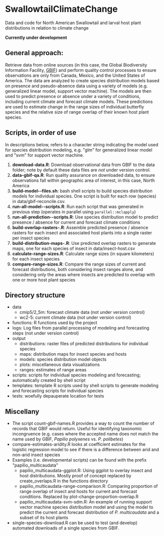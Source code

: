 # SwallowtailClimateChange
Data and code for North American Swallowtail and larval host plant distributions in relation to climate change

**Currently under development**

## General approach:

Retrieve data from online sources (in this case, the Global Biodiversity 
Information Facility, [GBIF](https://gbif.org)) and perform quality control 
processes to ensure observations are only from Canada, Mexico, and the United 
States of America. The data are analyzed to create species distribution models 
based on presence and pseudo-absence data using a variety of models (e.g. 
generalized linear model, support vector machine). The models are then used to 
predict presence or absence under a variety of conditions, including current 
climate and forecast climate models. These predictions are used to estimate 
change in the range sizes of individual butterfly species and the relative size 
of range overlap of their known host plant species.

## Scripts, in order of use

In descriptions below, <model> refers to a character string indicating the 
model used for species distribution modeling, e.g. "glm" for generalized 
linear model and "svm" for support vector machine.

1. **download-data.R**: Download observational data from GBIF to the data folder; 
note by default these data files are _not_ under version control.
1. **data-gbif-qa.R**: Run quality assurance on downloaded data, to ensure 
observations fall within geographic area of interest, in this case, North 
America
1. **build-model-<model>-files.sh**: bash shell scripts to build species 
distribution models for individual species. One script is built for each row 
(species) in data/gbif-reconcile.csv.
1. **run-all-model-<model>-scripts.R**: Run each script that was generated in 
previous step (operates in parallel using `parallel::mclapply`)
1. **run-all-prediction-<model>-scripts.R**: Use species distribution model to 
predict presence / absence for current and forecast climate conditions
1. **build-overlap-rasters-<model>.R**: Assemble predicted presence / absence
rasters for each insect and associated host plants into a single raster per 
insect species
1. **build-distribution-maps-<model>.R**: Use predicted overlap rasters to 
generate maps, one for each species of insect in data/insect-host.csv
1. **calculate-range-sizes.R**: Calculate range sizes (in square kilometers) 
for each insect species
1. **compare-range-sizes.R**: Compare the range sizes of current and forecast distributions, both considering insect ranges alone, and considering only the 
areas where insects are predicted to overlap with one or more host plant 
species

## Directory structure

+ data
    + cmip5/2_5m: forecast climate data (not under version control)
    + wc2-5: current climate data (not under version control)
+ functions: R functions used by the project
+ logs: Log files from parallel processing of modeling and forecasting steps 
(not under version control)
+ output
    + distributions: raster files of predicted distributions for individual 
    species
    + maps: distribution maps for insect species and hosts
    + models: species distribution model objects
    + plots: miscellaneous data visualizations
    + ranges: estimates of range areas
+ scripts: scripts for individual species modeling and forecasting; 
automatically created by shell script
+ templates: template R scripts used by shell scripts to generate modeling 
and forecasting scripts for individual species
+ tests: woefully depauperate location for tests

## Miscellany

+ The script count-gbif-names.R provides a way to count the number of records 
that GBIF would return. Useful for identifying taxonomic incongruence (e.g. 
cases where the accepted name does not match the name used by GBIF, _Papilio 
polyxenes_ vs. _P. polibetes_)
+ compare-estimates-aridity.R looks at coefficient estimates for the logistic 
regression model to see if there is a difference between arid and non-arid 
insect species
+ Examples (i.e. developmental scripts) can be found with the prefix 
"papilio_multicaudata"
    + papilio_multicaudata-ggplot.R: Using ggplot to overlay insect and host 
    distributions. Mostly proof of concept replaced by create_overlaps.R in 
    the functions directory
    + papilio_multicaudata-range-comparison.R: Comparing proportion of range 
    overlap of insect and hosts for current and forecast conditions. Replaced 
    by plot-change-proportion-overlap.R
    + papilio_multicaudata-svm-sdm.R: An example of running support vector 
    machine species distribution model and using the model to predict the 
    current and forecast distribution of _P. multicaudata_ and a subset of its
    host plants
+ single-species-download.R can be used to test (and develop) automated 
downloads of a single species from GBIF.